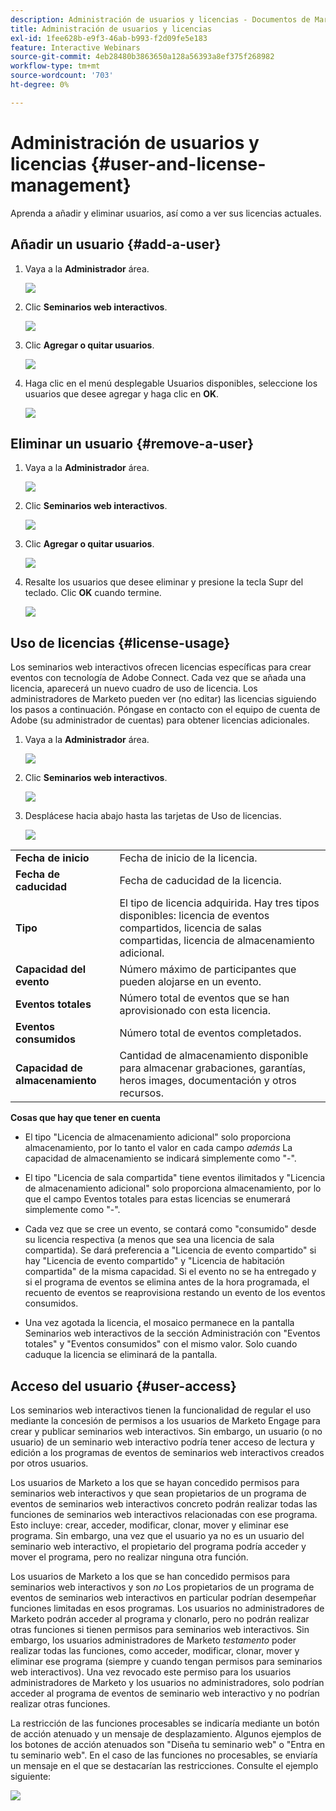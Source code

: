 ```yaml
---
description: Administración de usuarios y licencias - Documentos de Marketo - Documentación del producto
title: Administración de usuarios y licencias
exl-id: 1fee628b-e9f3-46ab-b993-f2d09fe5e183
feature: Interactive Webinars
source-git-commit: 4eb28480b3863650a128a56393a8ef375f268982
workflow-type: tm+mt
source-wordcount: '703'
ht-degree: 0%

---
```


# Administración de usuarios y licencias {#user-and-license-management}

Aprenda a añadir y eliminar usuarios, así como a ver sus licencias actuales.

## Añadir un usuario {#add-a-user}

1. Vaya a la **Administrador** área.

   ![](assets/user-and-license-management-1.png)

1. Clic **Seminarios web interactivos**.

   ![](assets/user-and-license-management-2.png)

1. Clic **Agregar o quitar usuarios**.

   ![](assets/user-and-license-management-3.png)

1. Haga clic en el menú desplegable Usuarios disponibles, seleccione los usuarios que desee agregar y haga clic en **OK**.

   ![](assets/user-and-license-management-4.png)

## Eliminar un usuario {#remove-a-user}

1. Vaya a la **Administrador** área.

   ![](assets/user-and-license-management-5.png)

1. Clic **Seminarios web interactivos**.

   ![](assets/user-and-license-management-6.png)

1. Clic **Agregar o quitar usuarios**.

   ![](assets/user-and-license-management-7.png)

1. Resalte los usuarios que desee eliminar y presione la tecla Supr del teclado. Clic **OK** cuando termine.

   ![](assets/user-and-license-management-8.png)

## Uso de licencias {#license-usage}

Los seminarios web interactivos ofrecen licencias específicas para crear eventos con tecnología de Adobe Connect. Cada vez que se añada una licencia, aparecerá un nuevo cuadro de uso de licencia. Los administradores de Marketo pueden ver (no editar) las licencias siguiendo los pasos a continuación. Póngase en contacto con el equipo de cuenta de Adobe (su administrador de cuentas) para obtener licencias adicionales.

1. Vaya a la **Administrador** área.

   ![](assets/user-and-license-management-9.png)

1. Clic **Seminarios web interactivos**.

   ![](assets/user-and-license-management-10.png)

1. Desplácese hacia abajo hasta las tarjetas de Uso de licencias.

   ![](assets/user-and-license-management-11.png)

<table> 
  <tr> 
   <td><b>Fecha de inicio</b></td>
   <td>Fecha de inicio de la licencia.</td>
  </tr>
  <tr> 
   <td><b>Fecha de caducidad</b></td>
   <td>Fecha de caducidad de la licencia.</td>
  </tr>
  <tr> 
   <td><b>Tipo</b></td>
   <td>El tipo de licencia adquirida. Hay tres tipos disponibles: licencia de eventos compartidos, licencia de salas compartidas, licencia de almacenamiento adicional.</td>
  </tr>
  <tr> 
   <td><b>Capacidad del evento</b></td>
   <td>Número máximo de participantes que pueden alojarse en un evento.</td>
  </tr>
  <tr> 
   <td><b>Eventos totales</b></td>
   <td>Número total de eventos que se han aprovisionado con esta licencia.</td>
  </tr>
  <tr> 
   <td><b>Eventos consumidos</b></td>
   <td>Número total de eventos completados.</td>
  </tr>
  <tr> 
   <td><b>Capacidad de almacenamiento</b></td>
   <td>Cantidad de almacenamiento disponible para almacenar grabaciones, garantías, heros images, documentación y otros recursos.</td>
  </tr>
  </tbody>
</table>

**Cosas que hay que tener en cuenta**

* El tipo &quot;Licencia de almacenamiento adicional&quot; solo proporciona almacenamiento, por lo tanto el valor en cada campo _además_ La capacidad de almacenamiento se indicará simplemente como &quot;-&quot;.

* El tipo &quot;Licencia de sala compartida&quot; tiene eventos ilimitados y &quot;Licencia de almacenamiento adicional&quot; solo proporciona almacenamiento, por lo que el campo Eventos totales para estas licencias se enumerará simplemente como &quot;-&quot;.

* Cada vez que se cree un evento, se contará como &quot;consumido&quot; desde su licencia respectiva (a menos que sea una licencia de sala compartida). Se dará preferencia a &quot;Licencia de evento compartido&quot; si hay &quot;Licencia de evento compartido&quot; y &quot;Licencia de habitación compartida&quot; de la misma capacidad. Si el evento no se ha entregado y si el programa de eventos se elimina antes de la hora programada, el recuento de eventos se reaprovisiona restando un evento de los eventos consumidos.

* Una vez agotada la licencia, el mosaico permanece en la pantalla Seminarios web interactivos de la sección Administración con &quot;Eventos totales&quot; y &quot;Eventos consumidos&quot; con el mismo valor. Solo cuando caduque la licencia se eliminará de la pantalla.

## Acceso del usuario {#user-access}

Los seminarios web interactivos tienen la funcionalidad de regular el uso mediante la concesión de permisos a los usuarios de Marketo Engage para crear y publicar seminarios web interactivos. Sin embargo, un usuario (o no usuario) de un seminario web interactivo podría tener acceso de lectura y edición a los programas de eventos de seminarios web interactivos creados por otros usuarios.

Los usuarios de Marketo a los que se hayan concedido permisos para seminarios web interactivos y que sean propietarios de un programa de eventos de seminarios web interactivos concreto podrán realizar todas las funciones de seminarios web interactivos relacionadas con ese programa. Esto incluye: crear, acceder, modificar, clonar, mover y eliminar ese programa. Sin embargo, una vez que el usuario ya no es un usuario del seminario web interactivo, el propietario del programa podría acceder y mover el programa, pero no realizar ninguna otra función.

Los usuarios de Marketo a los que se han concedido permisos para seminarios web interactivos y son _no_ Los propietarios de un programa de eventos de seminarios web interactivos en particular podrían desempeñar funciones limitadas en esos programas. Los usuarios no administradores de Marketo podrán acceder al programa y clonarlo, pero no podrán realizar otras funciones si tienen permisos para seminarios web interactivos. Sin embargo, los usuarios administradores de Marketo _testamento_ poder realizar todas las funciones, como acceder, modificar, clonar, mover y eliminar ese programa (siempre y cuando tengan permisos para seminarios web interactivos). Una vez revocado este permiso para los usuarios administradores de Marketo y los usuarios no administradores, solo podrían acceder al programa de eventos de seminario web interactivo y no podrían realizar otras funciones.

La restricción de las funciones procesables se indicaría mediante un botón de acción atenuado y un mensaje de desplazamiento. Algunos ejemplos de los botones de acción atenuados son &quot;Diseña tu seminario web&quot; o &quot;Entra en tu seminario web&quot;. En el caso de las funciones no procesables, se enviaría un mensaje en el que se destacarían las restricciones. Consulte el ejemplo siguiente:

![](assets/user-and-license-management-12.png)
